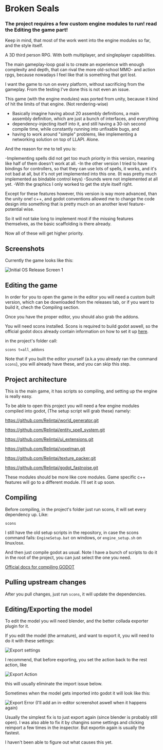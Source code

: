 # Broken Seals

### The project requires a few custom engine modules to run! read the Editing the game part!

Keep in mind, that most of the work went into the engine modules so far, and the style itself.

A 3D third person RPG. With both multiplayer, and singleplayer capabilities.

The main gameplay-loop goal is to create an experience with enough complexity and depth, that can rival the more old-school MMO- and action rpgs, because nowadays I feel like that is something that got lost.

I want the game to run on every platform, without sacrificing from the gameplay. From the testing I've done this is not even an issue.

This game (with the engine modules) was ported from unity, because it kind of hit the limits of that engine. (Not rendering-wise)

* Basically imagine having about 20 assembly definitions, a main assembly definition, which are just a bunch of interfaces, and everything 
* dependency-injecting itself into it, and still having a 30-ish second compile time, while constantly running into unfixable bugs, and 
* having to work around "simple" problems, like implementing a networking solution on top of LLAPI. Alone.

And the reason for me to tell you is:

-Implementing spells did not get too much priority in this version, meaning like half of them doesn't work at all.
-In the other version I tried to have bindings for controllers, so that they can use lots of spells, it works, and it's not bad at all, but it's not yet implemented into this one. (It was pretty much implemented as bindable control keys)
-Sounds were not implemented at all yet.
-With the graphics I only worked to get the style itself right.

Except for these features however, this version is way more advanced, than the unity one! c++, and godot conventions allowed me to change the code design into something that is pretty much on an another level feature-potential wise.

So it will not take long to implement most if the missing features themselves, as the basic scaffolding is there already.

Now all of these will get higher priority.

## Screenshots

Currently the game looks like this:

![Initial OS Release Screen 1](pictures/screen.png)

## Editing the game

In order for you to open the game in the editor you will need a custom built version, which can be downloaded from the releases tab, or if you want to build it, chech the Compiling section.

Once you have the proper editor, you should also grab the addons.

You will need scons installed. Scons is required to build godot aswell, so the official godot docs already contain information on how to set it up [here](https://docs.godotengine.org/en/latest/development/compiling/index.html).

in the project's folder call:

``` scons t=all_addons ```

Note that if you built the editor yourself (a.k.a you already ran the command `scons`), you will already have these, and you can skip this step.

## Project architecture

This is the main game, it has scripts so compiling, and setting up the engine is really easy.

To be able to open this project you will need a few engine modules compiled into godot, (The setup script will grab these) namely:

https://github.com/Relintai/world_generator.git

https://github.com/Relintai/entity_spell_system.git

https://github.com/Relintai/ui_extensions.git

https://github.com/Relintai/voxelman.git

https://github.com/Relintai/texture_packer.git

https://github.com/Relintai/godot_fastnoise.git

These modules should be more like core modules. Game specific c++ features will go to a different module. I'll set it up soon.

## Compiling

Before compiling, in the project's folder just run scons, it will set every dependency up. Like:

``` scons ```

I still have the old setup scripts in the repository, in case the scons command fails:
`EngineSetup.bat` on windows, or `engine_setup.sh` on linux/osx.

And then just compile godot as usual. Note I have a bunch of scripts to do it in the root of the project, you can just select the one you need.

[Official docs for compiling GODOT](https://docs.godotengine.org/en/latest/development/compiling/index.html)

## Pulling upstream changes

After you pull changes, just run `scons`, it will update the dependencies.

## Editing/Exporting the model

To edit the model you will need blender, and the better collada exporter plugin for it.

If you edit the model (the armature), and want to export it, you will need to do it with these settings:

![Export settings](pictures/export_settings.png)

I recommend, that before exporting, you set the action back to the rest action, like

![Export Action](pictures/export_setting_action.png)

this will usually eliminate the import issue below.

Sometimes when the model gets imported into godot it will look like this:

![Export Error](pictures/export_error.png)
(I'll add an in-editor screenshot aswell when it happens again)

Usually the simplest fix is to just export again (since blender is probably still open). 
I was also able to fix it by changins some settings and clicking reimport a few times in the inspector.
But exportin again is usually the fastest.

I haven't been able to figure out what causes this yet.
